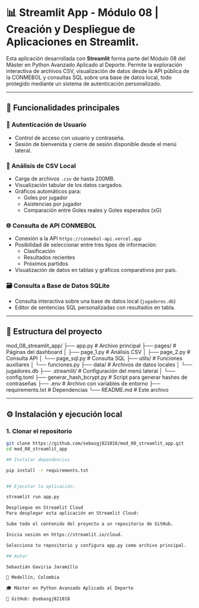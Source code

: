 # 📊 Streamlit App - Módulo 08 | Creación y Despliegue de Aplicaciones en Streamlit.

Esta aplicación desarrollada con **Streamlit** forma parte del Módulo 08 del Máster en Python Avanzado Aplicado al Deporte. 
Permite la exploración interactiva de archivos CSV, visualización de datos desde la API pública de la CONMEBOL y consultas SQL sobre una base de datos local, todo protegido mediante un sistema de autenticación personalizado.

---

## 🚀 Funcionalidades principales

### 🔐 Autenticación de Usuario
- Control de acceso con usuario y contraseña.
- Sesión de bienvenida y cierre de sesión disponible desde el menú lateral.

### 📂 Análisis de CSV Local
- Carga de archivos `.csv` de hasta 200MB.
- Visualización tabular de los datos cargados.
- Gráficos automáticos para:
  - Goles por jugador
  - Asistencias por jugador
  - Comparación entre Goles reales y Goles esperados (xG)

### 🌐 Consulta de API CONMEBOL
- Conexión a la API `https://conmebol-api.vercel.app`
- Posibilidad de seleccionar entre tres tipos de información:
  - Clasificación
  - Resultados recientes
  - Próximos partidos
- Visualización de datos en tablas y gráficos comparativos por país.

### 🗃️ Consulta a Base de Datos SQLite
- Consulta interactiva sobre una base de datos local (`jugadores.db`)
- Editor de sentencias SQL personalizadas con resultados en tabla.

---

## 🧪 Estructura del proyecto

mod_08_streamlit_app/ ├── app.py # Archivo principal ├── pages/ # Páginas del dashboard │ ├── page_1.py # Análisis CSV │ ├── page_2.py # Consulta API │ └── page_sql.py # Consulta SQL ├── utils/ # Funciones auxiliares │ └── funciones.py ├── data/ # Archivos de datos locales │ └── jugadores.db ├── .streamlit/ # Configuración del menú lateral │ └── config.toml ├── generar_hash_bcrypt.py # Script para generar hashes de contraseñas ├── .env # Archivo con variables de entorno ├── requirements.txt # Dependencias └── README.md # Este archivo


---

## ⚙️ Instalación y ejecución local

### 1. Clonar el repositorio

```bash
git clone https://github.com/sebasgj821018/mod_08_streamlit_app.git
cd mod_08_streamlit_app

## Instalar dependencias

pip install -r requirements.txt


## Ejecutar la aplicación:

streamlit run app.py

Despliegue en Streamlit Cloud
Para desplegar esta aplicación en Streamlit Cloud:

Sube todo el contenido del proyecto a un repositorio de GitHub.

Inicia sesión en https://streamlit.io/cloud.

Selecciona tu repositorio y configura app.py como archivo principal.

## Autor

Sebastián Gaviria Jaramillo

📍 Medellín, Colombia

🎓 Máster en Python Avanzado Aplicado al Deporte

🔗 GitHub: @sebasgj821018